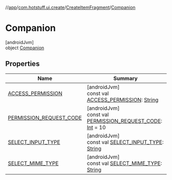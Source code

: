 //[app](../../../../index.md)/[com.hotstuff.ui.create](../../index.md)/[CreateItemFragment](../index.md)/[Companion](index.md)

# Companion

[androidJvm]\
object [Companion](index.md)

## Properties

| Name | Summary |
|---|---|
| [ACCESS_PERMISSION](-a-c-c-e-s-s_-p-e-r-m-i-s-s-i-o-n.md) | [androidJvm]<br>const val [ACCESS_PERMISSION](-a-c-c-e-s-s_-p-e-r-m-i-s-s-i-o-n.md): [String](https://kotlinlang.org/api/latest/jvm/stdlib/kotlin/-string/index.html) |
| [PERMISSION_REQUEST_CODE](-p-e-r-m-i-s-s-i-o-n_-r-e-q-u-e-s-t_-c-o-d-e.md) | [androidJvm]<br>const val [PERMISSION_REQUEST_CODE](-p-e-r-m-i-s-s-i-o-n_-r-e-q-u-e-s-t_-c-o-d-e.md): [Int](https://kotlinlang.org/api/latest/jvm/stdlib/kotlin/-int/index.html) = 10 |
| [SELECT_INPUT_TYPE](-s-e-l-e-c-t_-i-n-p-u-t_-t-y-p-e.md) | [androidJvm]<br>const val [SELECT_INPUT_TYPE](-s-e-l-e-c-t_-i-n-p-u-t_-t-y-p-e.md): [String](https://kotlinlang.org/api/latest/jvm/stdlib/kotlin/-string/index.html) |
| [SELECT_MIME_TYPE](-s-e-l-e-c-t_-m-i-m-e_-t-y-p-e.md) | [androidJvm]<br>const val [SELECT_MIME_TYPE](-s-e-l-e-c-t_-m-i-m-e_-t-y-p-e.md): [String](https://kotlinlang.org/api/latest/jvm/stdlib/kotlin/-string/index.html) |
